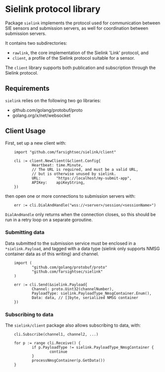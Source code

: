 # Sielink protocol library

Package `sielink` implements the protocol used for communication between
SIE sensors and submission servers, as well for coordination between
submission servers.

It contains two subdirectories:

 * `rawlink`, the core implementation of the Sielink 'Link' protocol, and
 * `client`, a profile of the Sielink protocol suitable for a sensor.

 The `client` library supports both publication and subscription through
 the Sielink protocol.

## Requirements

`sielink` relies on the following two go libraries:

 * github.com/golang/protobuf/proto
 * golang.org/x/net/websocket

## Client Usage

First, set up a new client with:

        import "github.com/farsightsec/sielink/client"

        cli := client.NewClient(&client.Config{
                Heartbeat: time.Minute,
                // The URL is required, and must be a valid URL,
                // but is otherwise unused by sielink.
                URL:       "https://localhost/my-submit-app",
                APIKey:    apiKeyString,
        })

then open one or more connections to submission servers with:

        err := cli.DialAndHandle("wss://<server>/session/<sessionName>")

`DialAndHandle` only returns when the connection closes, so this should be run
in a retry loop on a separate goroutine.

### Submitting data

Data submitted to the submission service must be enclosed in a `*sielink.Payload`,
and tagged with a data type (sielink only supports NMSG container data as of
this writing) and channel.

        import (
                "github.com/golang/protobuf/proto"
                "github.com/farsightsec/sielink"
        )

        err := cli.Send(&sielink.Payload{
                Channel: proto.Uint32(channelNumber),
                PayloadType: sielink.PayloadType_NmsgContainer.Enum(),
                Data: data, // []byte, serialized NMSG container
        })

### Subscribing to data

The `sielink/client` package also allows subscribing to data, with:

        cli.Subscribe(channel1, channel2, ...)

        for p := range cli.Receive() {
                if p.PayloadType != sielink.PayloadType_NmsgContainer {
                        continue
                }
                processNmsgContainer(p.GetData())
        }
